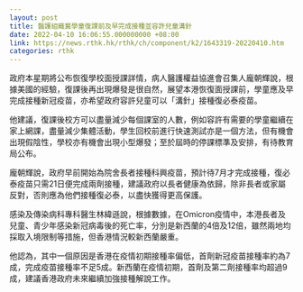 ```yaml
---
layout: post
title: 醫護組織冀學童復課前及早完成接種並容許兒童溝針
date: 2022-04-10 16:06:55.000000000 +08:00
link: https://news.rthk.hk/rthk/ch/component/k2/1643319-20220410.htm
categories: rthk
---
```


政府本星期將公布恢復學校面授課詳情，病人醫護權益協進會召集人龐朝輝說，根據美國的經驗，復課後再出現爆發是很自然，展望本港恢復面授課前，學童應及早完成接種新冠疫苗，亦希望政府容許兒童可以「溝針」接種復必泰疫苗。

他建議，復課後校方可以盡量減少每個課室的人數，例如容許有需要的學童繼續在家上網課，盡量減少集體活動，學生回校前進行快速測試亦是一個方法，但有機會出現假陰性，學校亦有機會出現小型爆發；至於屆時的停課標準及安排，有待教育局公布。

龐朝輝說，政府早前開始為院舍長者接種科興疫苗，預計待7月才完成接種，復必泰疫苗只需21日便完成兩劑接種，建議政府以長者健康為依歸，除非長者或家屬反對，否則應為他們接種復必泰，以盡快獲得更高保護。

感染及傳染病科專科醫生林緯遜說，根據數據，在Omicron疫情中，本港長者及兒童、青少年感染新冠病毒後的死亡率，分別是新西蘭的4倍及12倍，雖然兩地均採取入境限制等措施，但香港情況較新西蘭嚴重。

他認為，其中一個原因是香港在疫情初期接種率偏低，首劑新冠疫苗接種率約為7成，完成疫苗接種率不足5成。新西蘭在疫情初期，首劑及第二劑接種率均超過9成，建議香港政府未來繼續加強接種解說工作。
